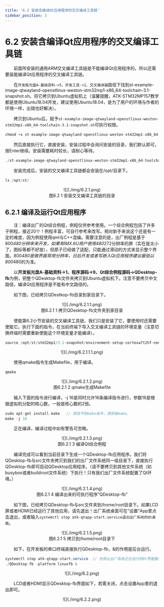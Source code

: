 ```yaml
---
title: '6.2 安装含编译Qt应用程序的交叉编译工具链'
sidebar_position: 3
---
```


# 6.2 安装含编译Qt应用程序的交叉编译工具链

&emsp;&emsp;前面所安装的通用ARM交叉编译工具链是不能编译Qt应用程序的。所以还需要装能编译Qt应用程序的交叉编译工具链。

&emsp;&emsp;在`开发板光盘A-基础资料->5、开发工具->1、交叉编译器`路径下找到st-example-image-qtwayland-openstlinux-weston-stm32mp1-x86_64-toolchain-3.1-snapshot.sh。将它拷贝到Ubuntu虚拟机上（温馨提醒，ATK-STM32MP157教学都是使用Ubuntu18.04开发，建议使用Ubuntu18.04，是为了用户的环境与作者的环境一样，出错也好解决）。

&emsp;&emsp;拷贝到Ubuntu后，赋予`st-example-image-qtwayland-openstlinux-weston-stm32mp1-x86_64-toolchain-3.1-snapshot.sh`可执行权限。

```c#
chmod +x st-example-image-qtwayland-openstlinux-weston-stm32mp1-x86_64-toolchain-3.1-snapshot.sh
```

&emsp;&emsp;然后直接执行它，直接安装，安装过程中会询问安装的目录，我们默认即可，按Enter继续。安装需要耗时较长，请耐心等待。

```c#
./st-example-image-qtwayland-openstlinux-weston-stm32mp1-x86_64-toolchain-3.1-snapshot.sh
```

&emsp;&emsp;安装完成后，安装的交叉编译工具链都会安装在/opt/目录下。

```c#
ls /opt/st/
```

<center>
![](./img/6.2.1.png)<br />
图6.2 1 安装交叉编译工具链的目录
</center>

## 6.2.1 编译及运行Qt应用程序

&emsp;&emsp;注：编译出厂的Qt综合例程，例程仅供参考使用。一个综合例程包括了许多子例程，接近20个！例程丰富，可自行参考来改写。相对新手来说这个还是有一定的难度，因为例程使用qml与C++混编。需要注意的是，出厂例程是基于800*480分辨率来开发，如果有IMX.6U用户使用480*272分辨率的屏（实在是太小了，图标等都不好放），但原子已经做了适配，只能通过滑动的方式来显示整个界面。800*480是做界面常用分辨率，日后开发或者写嵌入Qt应用程序建议最低以800*480的为准。 

&emsp;&emsp;以**开发板光盘A-基础资料->1、程序源码->9、Qt综合例程源码->QDesktop-fb**为例，把整个QDesktop-fb文件夹拷贝到Ubuntu虚拟机下。注意不要拷贝中文路径，编译Qt应用程序是不能有中文路径的。

&emsp;&emsp;如下图，已经拷贝QDestkop-fb目录到家目录下。

<center>
![](./img/6.2.1.1.png)<br />
图6.2.1 1 拷贝QDesktop-fb文件夹到家目录
</center>

&emsp;&emsp;使能第6.2小节安装的交叉编译工具链，我们只是安装了它，要使用时还需要使能它。执行下面的指令，在当前终端下导入交叉编译工具链的环境变量（注意切换终端时需要重新使能这个环境变量才能编译）。

```c#
source /opt/st/stm32mp1/3.1-snapshot/environment-setup-cortexa7t2hf-neon-vfpv4-ostl-linux-gnueabi
```

<center>
![](./img/6.2.1.1.1.png)
</center>

&emsp;&emsp;使用qmake指令生成Makefile，用于编译。

```c#
qmake
```

<center>
![](./img/6.2.1.2.png)<br />
图6.2.1 2 qmake生成Makefile
</center>


&emsp;&emsp;输入下面的指令进行编译，-j 16是同时允许16条编译指令进行，参数16是根据虚拟机分配的核心数，一般是核心数的2倍。

```c#
sudo apt-get install make	// 若找不到make指令，请安装make。
make -j 16
```

&emsp;&emsp;正在编译，编译过程中如有警告可忽略。

<center>
![](./img/6.2.1.3.png)<br />
图6.2.1 3 编译Qt综合例程
</center>

&emsp;&emsp;编译完成可以看到当前目录下生成一个QDesktop-fb应用程序。我们将QDesktop-fb与src文件夹拷贝到我们的出厂文件系统同一级目录下，直接执行QDesktop-fb即可启动QDesktop应用程序。（请不要拷贝到其他文件系统（如busybox或者buildroot文件系统）下执行！只有我们出厂文件系统配置了Qt环境。）


<center>
![](./img/6.2.1.4.png)<br />
图6.2.1 4 编译出来的可执行程序“QDesktop-fb”
</center>

&emsp;&emsp;如下图，已经拷贝QDesktop-fb与src文件夹到/home/root目录下。如果LCD屏或者HDMI已经运行了其他应用，请先退出！出厂系统桌面可在“设置”App里点击退出，或者输入`systemctl stop atk-qtapp-start.service退出出厂系统的Qt桌面`。

<center>
![](./img/6.2.1.5.png)<br />
图6.2.1 5 拷贝到/home/root目录下
</center>

&emsp;&emsp;如下，在开发板的串口终端直接执行QDesktop-fb，&的作用是后台运行。

```c#
systemctl stop atk-qtapp-start.service	// 先停止出厂系统正在运行的Qt界面服务
./QDesktop-fb -platform linuxfb &
```

<center>
![](./img/6.2.png)
</center>

&emsp;&emsp;LCD或者HDMI显示QDesktop-fb界面如下，若需关闭，点击设置App里的退出即可。

<center>
![](./img/6.2.2.png)
</center>










